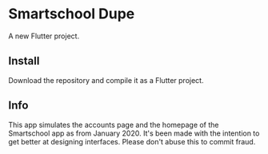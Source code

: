 # Smartschool Dupe

A new Flutter project.

## Install

Download the repository and compile it as a Flutter project.

## Info

This app simulates the accounts page and the homepage of the Smartschool app as from January 2020.
It's been made with the intention to get better at designing interfaces.
Please don't abuse this to commit fraud.
